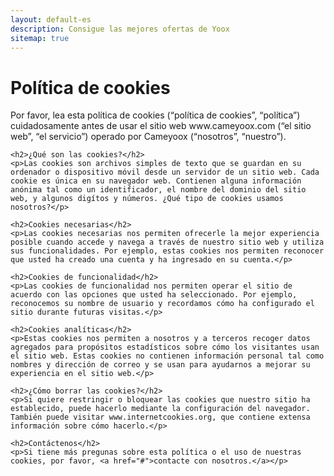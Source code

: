 ```yaml
---
layout: default-es
description: Consigue las mejores ofertas de Yoox
sitemap: true
---
```


<div class="text">
	<h1 class="center">Política de cookies</h1>
	<p>Por favor, lea esta política de cookies (“política de cookies”, “política”) cuidadosamente antes de usar el sitio web www.cameyoox.com (“el sitio web”, “el servicio”) operado por Cameyoox (“nosotros”, “nuestro”).</p>
	
	<h2>¿Qué son las cookies?</h2>
	<p>Las cookies son archivos simples de texto que se guardan en su ordenador o dispositivo móvil desde un servidor de un sitio web. Cada cookie es única en su navegador web. Contienen alguna información anónima tal como un identificador, el nombre del dominio del sitio web, y algunos digítos y números. ¿Qué tipo de cookies usamos nosotros?</p>
	
	<h2>Cookies necesarias</h2>
	<p>Las cookies necesarias nos permiten ofrecerle la mejor experiencia posible cuando accede y navega a través de nuestro sitio web y utiliza sus funcionalidades. Por ejemplo, estas cookies nos permiten reconocer que usted ha creado una cuenta y ha ingresado en su cuenta.</p>
	
	<h2>Cookies de funcionalidad</h2>
	<p>Las cookies de funcionalidad nos permiten operar el sitio de acuerdo con las opciones que usted ha seleccionado. Por ejemplo, reconocemos su nombre de usuario y recordamos cómo ha configurado el sitio durante futuras visitas.</p>
	
	<h2>Cookies analíticas</h2>
	<p>Estas cookies nos permiten a nosotros y a terceros recoger datos agregados para propósitos estadísticos sobre cómo los visitantes usan el sitio web. Estas cookies no contienen información personal tal como nombres y dirección de correo y se usan para ayudarnos a mejorar su experiencia en el sitio web.</p>
	
	<h2>¿Cómo borrar las cookies?</h2>
	<p>Si quiere restringir o bloquear las cookies que nuestro sitio ha establecido, puede hacerlo mediante la configuración del navegador. También puede visitar www.internetcookies.org, que contiene extensa información sobre cómo hacerlo.</p>
	
	<h2>Contáctenos</h2>
	<p>Si tiene más pregunas sobre esta política o el uso de nuestras cookies, por favor, <a href="#">contacte con nosotros.</a></p>
</div>

